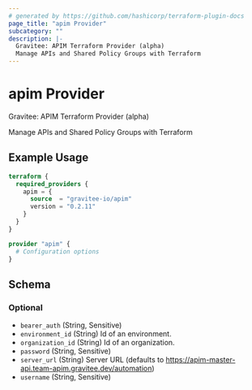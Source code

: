 ```yaml
---
# generated by https://github.com/hashicorp/terraform-plugin-docs
page_title: "apim Provider"
subcategory: ""
description: |-
  Gravitee: APIM Terraform Provider (alpha)
  Manage APIs and Shared Policy Groups with Terraform
---
```


# apim Provider

Gravitee: APIM Terraform Provider (alpha)

Manage APIs and Shared Policy Groups with Terraform

## Example Usage

```terraform
terraform {
  required_providers {
    apim = {
      source  = "gravitee-io/apim"
      version = "0.2.11"
    }
  }
}

provider "apim" {
  # Configuration options
}
```

<!-- schema generated by tfplugindocs -->
## Schema

### Optional

- `bearer_auth` (String, Sensitive)
- `environment_id` (String) Id of an environment.
- `organization_id` (String) Id of an organization.
- `password` (String, Sensitive)
- `server_url` (String) Server URL (defaults to https://apim-master-api.team-apim.gravitee.dev/automation)
- `username` (String, Sensitive)
